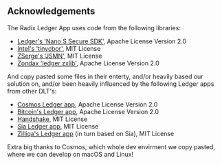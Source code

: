 Acknowledgements
----------------

The Radix Ledger App uses code from the following libraries:

* [Ledger's 'Nano S Secure SDK'](https://github.com/LedgerHQ/nanos-secure-sdk), Apache License Version 2.0
* [Intel's 'tinycbor'](https://github.com/intel/tinycbor), MIT License
* [ZSerge's 'JSMN'](https://github.com/zserge/jsmn), MIT License
* [Zondax 'ledger zxlib']( https://github.com/Zondax/ledger-zxlib/), Apache License Version 2.0

And copy pasted some files in their enterty, and/or heavily based our solution on, and/or been heavily influenced by the following
Ledger apps from other DLT's:
* [Cosmos Ledger app](https://github.com/cosmos/ledger-cosmos/), Apache License Version 2.0
* [Bitcoin's Ledger app](https://github.com/LedgerHQ/ledger-app-btc), Apache License Version 2.0
* [Handshake](https://github.com/handshake-org/ledger-app-hns), MIT License
* [Sia Ledger app](https://github.com/LedgerHQ/ledger-app-sia/), MIT License
* [Zilliqa's Ledger app](https://github.com/LedgerHQ/ledger-app-zilliqa) (in turn based on Sia), MIT License

Extra big thanks to Cosmos, which whole dev envirment we copy pasted, where we can develop on macOS and Linux!